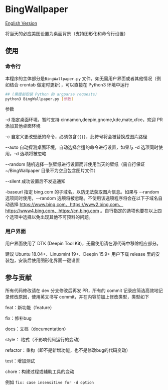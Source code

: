 # BingWallpaper

[English Version](/README.md)

将当天的必应美图设置为桌面背景（支持图形化和命令行设置）

## 使用

### 命令行

本程序的主体部分是```BingWallpaper.py``` 文件，如无需用户界面或者其他情况（例如结合 crontab 做定时更新），可以直接在 Python3 环境中运行

```bash
## (需提前安装 Python 的 argparse requests)
python3 BingWallpaper.py [参数]
```

参数

-d 指定桌面环境，暂时支持 cinnamon,deepin,gnome,kde,mate,xfce，欢迎 PR 添加其他桌面环境

-c 自定义更改壁纸的命令，必须包含```{{}}```，此符号将会被替换成图片路径

--auto 自动探测桌面环境，自动选择合适的命令进行设置，如果与 -d 选项同时使用，-d 选项将被忽略

--random 随机选择一张壁纸进行设置而非使用当天的壁纸（需自行保证 ~/BingWallpaper 目录不为空且包含图片文件）

--silent 成功设置后不发送通知

-baseurl 指定 bing.com 的子域名，以防无法获取图片信息。如果与 --random 选项同时使用，--random 选项将被忽略。不使用该选项程序将会在以下子域名自动选择 https://www.bing.com、https://www2.bing.com、https://www4.bing.com、https://cn.bing.com 。自行指定的选项也要在以上四个选项中选择以免出现其他不可预料的问题。


### 用户界面

用户界面使用了 DTK (Deepin Tool Kit)，无需使用请在源代码中移除相应部分。

建议 Ubuntu 18.04+、Linuxmint 19+、Deepin 15.9+ 用户下载 release 里的安装包，安装后使用图形化界面一键设置

## 参与贡献

所有代码修改请在 dev 分支修改后再发 PR，所有的 commit 记录应简洁高效地记录修改原因，使用英文书写 commit，并在内容前加上修改类型，类型如下

feat：新功能（feature）

fix：修补bug

docs：文档（documentation）

style： 格式（不影响代码运行的变动）

refactor：重构（即不是新增功能，也不是修改bug的代码变动）

test：增加测试

chore：构建过程或辅助工具的变动

例如 ```fix: case insensitive for -d option```
